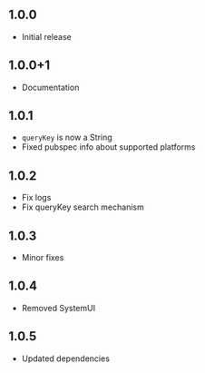 ## 1.0.0

* Initial release

## 1.0.0+1

* Documentation

## 1.0.1

* `queryKey` is now a String
* Fixed pubspec info about supported platforms

## 1.0.2

* Fix logs
* Fix queryKey search mechanism

## 1.0.3

* Minor fixes

## 1.0.4

* Removed SystemUI

## 1.0.5

* Updated dependencies